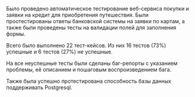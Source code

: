 Было проведено автоматическое тестирование веб-сервиса покупки и заявки на 
кредит для приобретения путешествия. 
Были проотестированы ответы банковской системы на заявки по картам, а также 
были проведены тесты на валидации полей для заполнения формы.

Всего было выполнено 22 тест-кейсов. Из них 16 тестов (73%) успешные и 6 
тестов (27%) не успешные.

На все неуспешные тесты были сделаны баг-репорты с указанием проблемы, её 
описанием и пошаговым воспроизведением бага.

Также была успешно протестирована способность базы данных поддерживать
Postgresql.
